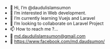 - 👋 Hi, I’m @daudulislamsumon
- 👀 I’m interested in Web development.
- 🌱 I’m currently learning Vuejs and Laravel
- 💞️ I’m looking to collaborate on Laravel Project
- 📫 How to reach me ?...
- 📧 md.daudulislamsumon@gmail.com
- 🙊 https://www.facebook.com/md.daudsumon/

<!---
daudulislamsumon/daudulislamsumon is a ✨ special ✨ repository because its `README.md` (this file) appears on your GitHub profile.
You can click the Preview link to take a look at your changes.
--->
